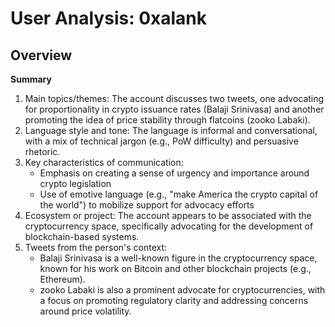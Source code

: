 # User Analysis: 0xalank

## Overview

**Summary**

1. Main topics/themes: The account discusses two tweets, one advocating for proportionality in crypto issuance rates (Balaji Srinivasa) and another promoting the idea of price stability through flatcoins (zooko Labaki).
2. Language style and tone: The language is informal and conversational, with a mix of technical jargon (e.g., PoW difficulty) and persuasive rhetoric.
3. Key characteristics of communication:
	* Emphasis on creating a sense of urgency and importance around crypto legislation
	* Use of emotive language (e.g., "make America the crypto capital of the world") to mobilize support for advocacy efforts
4. Ecosystem or project: The account appears to be associated with the cryptocurrency space, specifically advocating for the development of blockchain-based systems.
5. Tweets from the person's context:
	* Balaji Srinivasa is a well-known figure in the cryptocurrency space, known for his work on Bitcoin and other blockchain projects (e.g., Ethereum).
	* zooko Labaki is also a prominent advocate for cryptocurrencies, with a focus on promoting regulatory clarity and addressing concerns around price volatility.